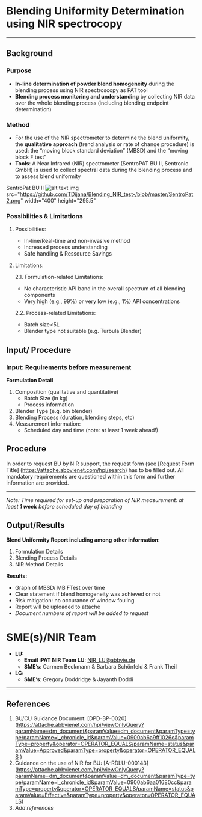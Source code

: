 # Blending Uniformity Determination using NIR spectrocopy
---
## Background

### Purpose 
- **In-line determination of powder blend homogeneity** during the blending process using NIR spectroscopy as PAT tool
- **Blending process monitoring and understanding** by collecting NIR data over the whole blending process (including blending endpoint determination)

### Method
- For the use of the NIR spectrometer to determine the blend uniformity, the **qualitative approach**  (trend analysis or rate of change procedure) is used: the “moving block standard deviation” (MBSD) and the “moving block F test”
- **Tools**: A Near Infrared (NIR) spectrometer (SentroPAT BU II, Sentronic GmbH) is used to collect spectral data during the blending process and to assess blend uniformity

SentroPat BU II
![alt text](https://github.com/TDijana/Blending_NIR_test-/blob/master/SentroPat2.png) 
img src="https://github.com/TDijana/Blending_NIR_test-/blob/master/SentroPat2.png" width="400" height="295.5"


### Possibilities & Limitations 

1. Possibilities:
	- In-line/Real-time and non-invasive method 
	- Increased process understanding
	- Safe handling & Ressource Savings

2. Limitations:

	2.1. Formulation-related Limitations:
	- No characteristic API band in the overall spectrum of all blending components 
	- Very high (e.g., 99%) or very low (e.g., 1%) API concentrations 

	2.2. Process-related Limitations: 
	- Batch size<5L 
	- Blender type not suitable (e.g. Turbula Blender) 

## Input/ Procedure 
### Input: Requirements before measurement
**Formulation Detail**
1. Composition (qualitative and quantitative)
	- Batch Size (in kg)
	- Process information
2. Blender Type (e.g. bin blender)
3. Blending Process (duration, blending steps, etc)
4. Measurement information:
	- Scheduled day and time (note: at least 1 week ahead!)

## Procedure
In order to request BU by NIR support, the request form (see [Request Form Title] (https://attache.abbvienet.com/hpi/search) has to be filled out. All mandatory requirements are questioned within this form and further information are provided. 
___
*Note: Time required for set-up and preparation of NIR measurement: at least **1 week** before scheduled day of blending*

## Output/Results 
**Blend Uniformity Report including among other information:**
1. Formulation Details 
2. Blending Process Details
3. NIR Method Details

**Results:**
- Graph of MBSD/ MB FTest over time 
- Clear statement if blend homogeneity was achieved or not 
- Risk mitigation: no occurance of window fouling 
- Report will be uploaded to attache
- *Document numbers of report will be added to request*

# SME(s)/NIR Team
- **LU:**
	- **Email iPAT NIR Team LU**: NIR_LU@abbvie.de
	- **SME’s**: Carmen Beckmann & Barbara Schönfeld & Frank Theil
- **LC:**
	- **SME’s**: Gregory Doddridge & Jayanth Doddi

***
## References
1. BU/CU Guidance Document: [DPD-BP-0020] (https://attache.abbvienet.com/hpi/viewOnlyQuery?paramName=dm_document&paramValue=dm_document&paramType=type/paramName=i_chronicle_id&paramValue=0900ab6a9ff1026c&paramType=property&operator=OPERATOR_EQUALS/paramName=status&paramValue=Approved&paramType=property&operator=OPERATOR_EQUALS )
2. Guidance on the use of NIR for BU: [A-RDLU-000143] (https://attache.abbvienet.com/hpi/viewOnlyQuery?paramName=dm_document&paramValue=dm_document&paramType=type/paramName=i_chronicle_id&paramValue=0900ab6aa01680cc&paramType=property&operator=OPERATOR_EQUALS/paramName=status&paramValue=Effective&paramType=property&operator=OPERATOR_EQUALS)
3. *Add references*
